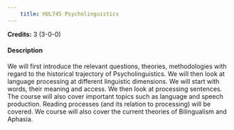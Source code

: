 ```yaml
---
    title: HUL745 Psycholinguistics
---
```

**Credits:** 3 (3-0-0)



#### Description 
We will first introduce the relevant questions, theories, methodologies with regard to the historical trajectory of Psycholinguistics. We will then look at language processing at different linguistic dimensions. We will start with words, their meaning and access. We then look at processing sentences. The course will also cover important topics such as language and speech production. Reading processes (and its relation to processing) will be covered. We course will also cover the current theories of Bilingualism and Aphasia.